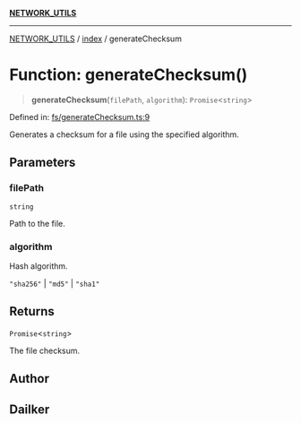 [**NETWORK_UTILS**](../../README.md)

***

[NETWORK_UTILS](../../README.md) / [index](../README.md) / generateChecksum

# Function: generateChecksum()

> **generateChecksum**(`filePath`, `algorithm`): `Promise`\<`string`\>

Defined in: [fs/generateChecksum.ts:9](https://github.com/dailker/everyutil-js/blob/7799f3f003cb23f425be3f1c83c38483e2648188/src/fs/generateChecksum.ts#L9)

Generates a checksum for a file using the specified algorithm.

## Parameters

### filePath

`string`

Path to the file.

### algorithm

Hash algorithm.

`"sha256"` | `"md5"` | `"sha1"`

## Returns

`Promise`\<`string`\>

The file checksum.

## Author

## Dailker

